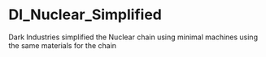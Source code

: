 # DI_Nuclear_Simplified
Dark Industries simplified the Nuclear chain using minimal machines using the same materials for the chain
